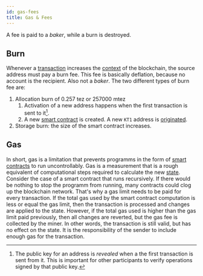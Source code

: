 ```yaml
---
id: gas-fees
title: Gas & Fees
---
```


A fee is paid to a *baker*, while a burn is destroyed.


## Burn

Whenever a [transaction](transaction) increases the [context](context) of the blockchain, the source address must pay a burn fee. This fee is basically deflation, because no account is the recipient. Also not a *baker*. 
The two different types of burn fee are:

1. Allocation burn of 0.257 tez or 257000 mtez
   1. Activation of a new address happens when the first transaction is sent to it[^1]. 
   2. A new [smart contract](smart-contract) is created. A new `KT1` address is [originated](originated-account).
2. Storage burn: the size of the smart contract increases.


[^1]: The public key for an address is *revealed* when a the first transaction is sent from it. This is important for other participants to verify operations signed by that public key.


## Gas

In short, gas is a limitation that prevents programms in the form of [smart contracts](smart-contract) to run uncontrollably. Gas is a measurement that is a rough equivalent of computational steps required to calculate the new [state](context). Consider the case of a smart contract that runs recursively. If there would be nothing to stop the programm from running, many contracts could clog up the blockchain network. That's why a gas limit needs to be paid for every transaction. If the total gas used by the smart contract computation is less or equal the gas limit, then the transaction is processed and changes are applied to the state. However, if the total gas used is higher than the gas limit paid previously, then all changes are reverted, but the gas fee is collected by the miner. In other words, the transaction is still valid, but has no effect on the state. It is the responsibility of the sender to include enough gas for the transaction.
